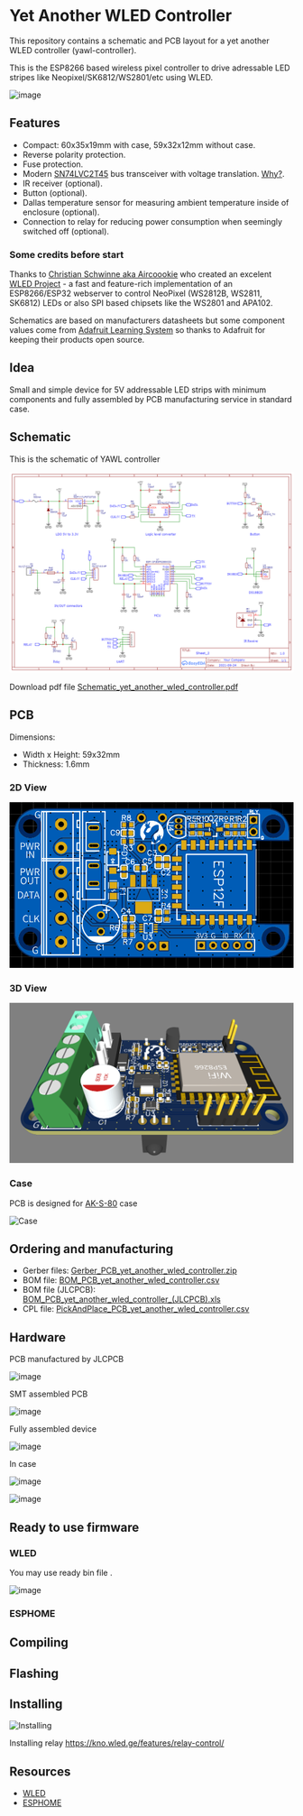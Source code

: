 # Yet Another WLED Controller
This repository contains a schematic and PCB layout for a yet another WLED controller (yawl-controller).

This is the ESP8266 based wireless pixel controller to drive adressable LED stripes like Neopixel/SK6812/WS2801/etc using WLED.

![image](https://user-images.githubusercontent.com/4923679/147882398-36ba8136-6c3f-4c54-94ed-6fc7eff5c155.png)

## Features
 - Compact: 60x35x19mm with case, 59x32x12mm  without case.
 - Reverse polarity protection.
 - Fuse protection.
 - Modern [SN74LVC2T45](https://www.ti.com/product/SN74LVC2T45) bus transceiver with voltage translation. [Why?](level-shifter.md).
 - IR receiver (optional).
 - Button (optional).
 - Dallas temperature sensor for measuring ambient temperature inside of enclosure (optional).
 - Connection to relay for reducing power consumption when seemingly switched off (optional).


### Some credits before start

Thanks to [Christian Schwinne aka Aircoookie](https://github.com/Aircoookie) who created an excelent [WLED Project](https://github.com/Aircoookie/WLED) - a fast and feature-rich implementation of an ESP8266/ESP32 webserver to control NeoPixel (WS2812B, WS2811, SK6812) LEDs or also SPI based chipsets like the WS2801 and APA102.

Schematics are based on manufacturers datasheets but some component values come from [Adafruit Learning System](https://learn.adafruit.com/) so thanks to Adafruit for keeping their products open source.

## Idea

Small and simple device for 5V addressable LED strips with minimum components and fully assembled by PCB manufacturing service in standard case.

## Schematic

This is the schematic of YAWL controller

![Schematic](schematic/Schematic_yet_another_wled_controller.png)

Download pdf file [Schematic_yet_another_wled_controller.pdf](Schematic_yet_another_wled_controller..pdf)

## PCB 
Dimensions: 
 - Width x Height: 59x32mm
 - Thickness: 1.6mm
 
### 2D View
![2D View](images/yawl-controller-2D-top.png)

### 3D View
![3D View](images/yawl-controller-3D.png)

### Case

PCB is designed for [AK-S-80](datasheets/AK-S-80.pdf) case

![Case](https://user-images.githubusercontent.com/4923679/147881432-e5d43037-fedc-42a0-b894-20ac5c828562.png)

## Ordering and manufacturing

 - Gerber files: [Gerber_PCB_yet_another_wled_controller.zip](fabrication/Gerber_PCB_yet_another_wled_controller.zip)
 - BOM file: [BOM_PCB_yet_another_wled_controller.csv](fabrication/BOM_PCB_yet_another_wled_controller.csv)
 - BOM file (JLCPCB): [BOM_PCB_yet_another_wled_controller_(JLCPCB).xls](fabrication/BOM_PCB_yet_another_wled_controller_(JLCPCB).xls)
 - CPL file: [PickAndPlace_PCB_yet_another_wled_controller.csv](fabrication/PickAndPlace_PCB_yet_another_wled_controller.csv)

## Hardware

PCB manufactured by JLCPCB

![image](https://user-images.githubusercontent.com/4923679/147882466-71f18676-8921-4882-8fba-cf14b765dff4.png)

SMT assembled PCB

![image](https://user-images.githubusercontent.com/4923679/147888264-8d272bed-b5fc-4414-82fe-12aaf90119f2.png)

Fully assembled device

![image](https://user-images.githubusercontent.com/4923679/147888345-70d8bd42-2948-4fa1-be34-e6b01872076f.png)

In case 

![image](https://user-images.githubusercontent.com/4923679/147888206-4ec5e677-57a0-48d1-ba51-11ed87e28f82.png)

![image](https://user-images.githubusercontent.com/4923679/147910294-025f5615-0d9f-4f5f-8741-5f771bf4f7ec.png)


## Ready to use firmware

### WLED

You may use ready bin file .

![image](https://user-images.githubusercontent.com/4923679/147888067-b07d6928-13c3-497c-85a1-d10180090272.png)

### ESPHOME

## Compiling

## Flashing


## Installing

![Installing](images/yawl-controller_with_strip_preview.jpg)

Installing relay https://kno.wled.ge/features/relay-control/

## Resources
 - [WLED](https://github.com/Aircoookie/WLED) 
 - [ESPHOME](https://esphome.io/)
 
